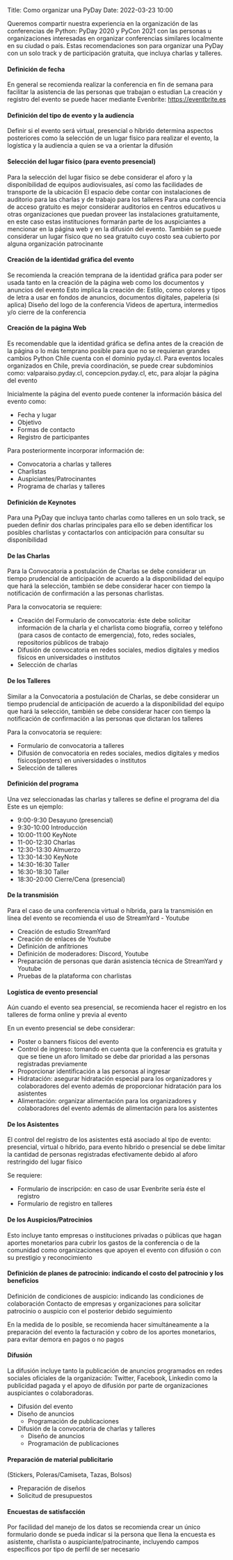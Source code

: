 Title: Como organizar una PyDay
Date: 2022-03-23 10:00



Queremos compartir nuestra experiencia en la organización de las conferencias de Python: PyDay 2020 y PyCon 2021 con las personas u organizaciones interesadas en organizar conferencias similares localmente en su ciudad o país.
Estas recomendaciones son para organizar una PyDay con un solo track y de participación gratuita, que incluya charlas y talleres.

#### Definición de fecha

En general se recomienda realizar la conferencia en fin de semana para facilitar la asistencia de las personas que trabajan o estudian 
La creación y registro del evento se puede hacer mediante Evenbrite: https://eventbrite.es

#### Definición del tipo de evento y  la audiencia

Definir si el evento será virtual, presencial o híbrido determina aspectos  posteriores como la selección de un lugar físico para realizar el evento, la logística y  la audiencia a quien se va a orientar la difusión 

#### Selección del lugar físico (para evento presencial)

Para la selección del lugar físico se debe considerar el aforo y la disponibilidad de equipos audiovisuales, así como las facilidades de transporte de la ubicación
El espacio debe contar con instalaciones de auditorio para las charlas y de trabajo para los talleres
Para una conferencia de acceso gratuito es mejor considerar auditorios en centros educativos u otras organizaciones que puedan proveer las instalaciones gratuitamente, en este caso estas instituciones formarán parte de los auspiciantes a mencionar en la página web y en la difusión del evento. 
También se puede considerar un lugar físico que no sea gratuito cuyo costo sea cubierto  por alguna organización patrocinante

#### Creación de la identidad gráfica del evento

Se recomienda la creación temprana de la identidad gráfica para poder ser usada tanto en la creación de la página web como los documentos y anuncios del evento
Esto implica la creación de: 
Estilo, como colores y  tipos de letra a usar en fondos de anuncios, documentos digitales, papeleria (si aplica)
Diseño del logo de la conferencia
Videos de apertura, intermedios  y/o cierre de la conferencia

#### Creación de la página Web

Es recomendable que  la identidad gráfica se defina antes de la creación de la página o lo más temprano posible para que no se requieran grandes cambios 
Python Chile cuenta con el dominio pyday.cl. Para eventos locales organizados en Chile, previa coordinación, se puede crear subdominios como: valparaiso.pyday.cl, concepcion.pyday.cl, etc, para alojar la página del evento

Inicialmente la página del evento puede contener la información básica del evento como:
   - Fecha y lugar
   - Objetivo
   - Formas de contacto
   - Registro de participantes

Para posteriormente incorporar información de:
   - Convocatoria a charlas y talleres
   - Charlistas
   - Auspiciantes/Patrocinantes
   - Programa de charlas y talleres

#### Definición de Keynotes

Para una PyDay que incluya tanto charlas como talleres en un solo track, se pueden definir dos charlas principales para ello se deben identificar los posibles charlistas y contactarlos con anticipación para consultar su disponibilidad

#### De las Charlas 

Para la Convocatoria a postulación de Charlas se debe considerar un tiempo prudencial de anticipación de acuerdo a la disponibilidad del equipo que hará la selección, también se debe considerar hacer con tiempo la notificación de confirmación a las personas charlistas. 

Para la convocatoria se requiere:

- Creación del Formulario de convocatoria: éste debe solicitar información de la charla y el charlista como biografía, correo y teléfono (para casos de contacto de emergencia), foto,  redes sociales, repositorios públicos de trabajo
- Difusión de convocatoria en redes sociales, medios digitales y medios físicos en universidades o institutos
- Selección de charlas 

#### De los Talleres

Similar a  la Convocatoria a postulación de Charlas,  se debe considerar un tiempo prudencial de anticipación de acuerdo a la disponibilidad del equipo que hará la selección, también se debe considerar hacer con tiempo la notificación de confirmación a las personas que dictaran los talleres

Para la convocatoria se requiere:

- Formulario de convocatoria a talleres
- Difusión de convocatoria en redes sociales, medios digitales y medios físicos(posters) en universidades o institutos
- Selección de talleres

#### Definición del programa

Una vez seleccionadas las charlas y talleres se define el programa del dia
Este es un ejemplo:

   - 9:00-9:30 Desayuno (presencial)
   - 9:30-10:00 Introducción 
   - 10:00-11:00 KeyNote
   - 11-00-12:30 Charlas
   - 12:30-13:30 Almuerzo
   - 13:30-14:30 KeyNote
   - 14:30-16:30 Taller
   - 16:30-18:30 Taller
   - 18:30-20:00 Cierre/Cena (presencial)

#### De la transmisión 
Para el caso de una conferencia virtual o híbrida, para la transmisión en línea del evento se recomienda el uso de StreamYard - Youtube

   - Creación de estudio StreamYard
   - Creación de enlaces de Youtube
   - Definición de anfitriones 
   - Definición de moderadores: Discord, Youtube
   - Preparación de personas que darán asistencia  técnica de StreamYard y Youtube 
   - Pruebas de la plataforma con charlistas

#### Logística de evento presencial

Aún cuando el evento sea presencial, se recomienda hacer el registro en los talleres de forma online y previa al evento 

En un evento presencial se debe considerar:

   - Poster o banners físicos del evento 
   - Control de ingreso: tomando en cuenta que la conferencia es gratuita y que se tiene un aforo limitado se debe dar prioridad a las personas registradas previamente
   - Proporcionar identificación a las personas al ingresar 
   - Hidratación: asegurar hidratación especial para los organizadores y colaboradores del evento además de proporcionar hidratación para los asistentes
   - Alimentación: organizar alimentación para los organizadores y colaboradores del evento además  de alimentación para los asistentes

#### De los Asistentes

El control del registro de los asistentes está asociado al tipo de evento: presencial, virtual o híbrido, para evento híbrido o presencial se debe limitar la cantidad de personas registradas efectivamente debido al aforo restringido del lugar físico

Se requiere: 
   - Formulario de inscripción: en caso de usar Evenbrite sería éste el registro 
   - Formulario de registro en talleres

#### De los Auspicios/Patrocinios

Esto incluye tanto empresas o instituciones privadas o públicas  que hagan aportes monetarios para cubrir los gastos de la conferencia o de la comunidad como organizaciones que apoyen el evento con difusión o con su prestigio y reconocimiento

#### Definición de planes de patrocinio: indicando el costo del patrocinio y los beneficios 

Definición de condiciones de auspicio: indicando las condiciones de colaboración
Contacto de empresas y organizaciones para solicitar patrocinio o auspicio con el posterior  debido seguimiento 

En la medida de lo posible, se recomienda hacer simultáneamente a la preparación del evento  la facturación y cobro de los aportes monetarios, para evitar demora en pagos o no pagos 

#### Difusión 

La difusión incluye tanto la publicación de anuncios programados en redes sociales oficiales de la organización: Twitter, Facebook, Linkedin como la publicidad pagada y el apoyo de difusión por parte de organizaciones auspiciantes o colaboradoras.

   - Difusión del evento
   - Diseño de anuncios
        - Programación de publicaciones 
   - Difusión de la convocatoria de charlas y talleres
        - Diseño de anuncios
        - Programación de publicaciones 

#### Preparación de material publicitario 

(Stickers, Poleras/Camiseta, Tazas, Bolsos)
   - Preparación de diseños
   - Solicitud de presupuestos

#### Encuestas de satisfacción

Por facilidad del manejo de los datos se recomienda crear un único formulario donde se pueda indicar si la persona que llena la encuesta es asistente, charlista o auspiciante/patrocinante, incluyendo campos específicos por tipo de perfil de ser necesario


